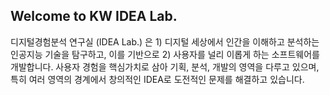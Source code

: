 ## Welcome to KW IDEA Lab.

디지털경험분석 연구실 (IDEA Lab.) 은 1) 디지털 세상에서 인간을 이해하고 분석하는 인공지능 기술을 탐구하고, 이를 기반으로 2) 사용자를 널리 이롭게 하는 소프트웨어를 개발합니다.
사용자 경험을 핵심가치로 삼아 기획, 분석, 개발의 영역을 다루고 있으며, 특히 여러 영역의 경계에서 창의적인 IDEA로 도전적인 문제를 해결하고 있습니다. 


